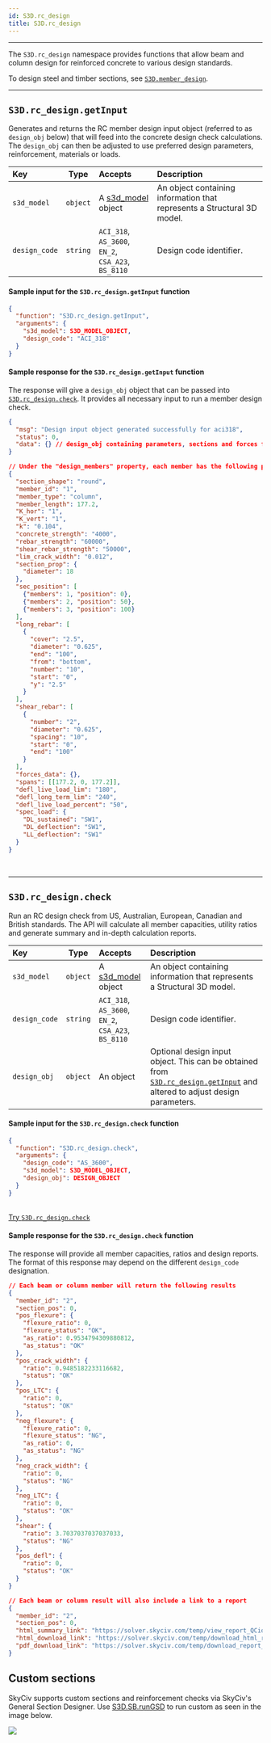 ```yaml
---
id: S3D.rc_design
title: S3D.rc_design 
---
```


---

The `S3D.rc_design` namespace provides functions that allow beam and column design for reinforced concrete to various design standards.

<div class="banner info">
	To design steel and timber sections, see <a href="S3D.member_design"><code>S3D.member_design</code></a>.
</div>

---

## `S3D.rc_design.getInput`

Generates and returns the RC member design input object (referred to as `design_obj` below) that will feed into the concrete design check calculations. The `design_obj` can then be adjusted to use preferred design parameters, reinforcement, materials or loads.

| Key  | Type  | Accepts | Description  |
| :--- | :---: | :---    | :---         |
|  `s3d_model` | `object` | A [s3d_model](docs-s3d-model.md) object  | An object containing information that represents a Structural 3D model. |
|  `design_code` | `string`   |  `ACI_318`, <br/>`AS_3600`, <br/>`EN_2`, <br/>`CSA_A23`, <br/>`BS_8110`| Design code identifier. |


#### Sample input for the `S3D.rc_design.getInput` function

```json
{
  "function": "S3D.rc_design.getInput",
  "arguments": {
    "s3d_model": S3D_MODEL_OBJECT,
    "design_code": "ACI_318"
  }
}
```

#### Sample response for the `S3D.rc_design.getInput` function

The response will give a `design_obj` object that can be passed into [`S3D.rc_design.check`](#s3drc_designcheck). It provides all necessary input to run a member design check.

<!--DOCUSAURUS_CODE_TABS-->
<!--Output-->
```json
{
  "msg": "Design input object generated successfully for aci318",
  "status": 0,
  "data": {} // design_obj containing parameters, sections and forces from analysis
}
```
<!--Member Input Example-->
```json
// Under the "design_members" property, each member has the following parameters:
{
  "section_shape": "round",
  "member_id": "1",
  "member_type": "column",
  "member_length": 177.2,
  "K_hor": "1",
  "K_vert": "1",
  "k": "0.104",
  "concrete_strength": "4000",
  "rebar_strength": "60000",
  "shear_rebar_strength": "50000",
  "lim_crack_width": "0.012",
  "section_prop": {
    "diameter": 18
  },
  "sec_position": [
    {"members": 1, "position": 0},
    {"members": 2, "position": 50},
    {"members": 3, "position": 100}
  ],
  "long_rebar": [
    {
      "cover": "2.5",
      "diameter": "0.625",
      "end": "100",
      "from": "bottom",
      "number": "10",
      "start": "0",
      "y": "2.5"
    }
  ],
  "shear_rebar": [
    {
      "number": "2",
      "diameter": "0.625",
      "spacing": "10",
      "start": "0",
      "end": "100"
    }
  ],
  "forces_data": {},
  "spans": [[177.2, 0, 177.2]],
  "defl_live_load_lim": "180",
  "defl_long_term_lim": "240",
  "defl_live_load_percent": "50",
  "spec_load": {
    "DL_sustained": "SW1",
    "DL_deflection": "SW1",
    "LL_deflection": "SW1"
  }
}	
```
<!--END_DOCUSAURUS_CODE_TABS-->

<br/>

----

## `S3D.rc_design.check`

Run an RC design check from US, Australian, European, Canadian and British standards. The API will calculate all member capacities, utility ratios and generate summary and in-depth calculation reports.

| Key  | Type  | Accepts | Description  |
| :--- | :---: | :---    | :---         |
|  `s3d_model` | `object` | A [s3d_model](docs-s3d-model.md) object  | An object containing information that represents a Structural 3D model. |
|  `design_code` | `string`   |  `ACI_318`, <br/>`AS_3600`, <br/>`EN_2`, <br/>`CSA_A23`, <br/>`BS_8110`| Design code identifier. |
|  `design_obj` | `object` | An object | Optional design input object. This can be obtained from [`S3D.rc_design.getInput`](#s3drc_designgetinput) and altered to adjust design parameters. |

#### Sample input for the `S3D.rc_design.check` function

```json
{
  "function": "S3D.rc_design.check",
  "arguments": {
    "design_code": "AS_3600",
    "s3d_model": S3D_MODEL_OBJECT,
    "design_obj": DESIGN_OBJECT
  }
}
```

<br/>
<a href="https://platform.skyciv.com/api/v3?preload_function=S3D.rc_design.check" target="_blank" class="sample-code-btn">Try <code>S3D.rc_design.check</code></a>
<br/>

#### Sample response for the `S3D.rc_design.check` function

The response will provide all member capacities, ratios and design reports. The format of this response may depend on the different `design_code` designation.

<!--DOCUSAURUS_CODE_TABS-->
<!--Beam Table Results-->
```json
// Each beam or column member will return the following results
{
  "member_id": "2",
  "section_pos": 0,
  "pos_flexure": {
    "flexure_ratio": 0,
    "flexure_status": "OK",
    "as_ratio": 0.9534794309880812,
    "as_status": "OK"
  },
  "pos_crack_width": {
    "ratio": 0.9485182233116682,
    "status": "OK"
  },
  "pos_LTC": {
    "ratio": 0,
    "status": "OK"
  },
  "neg_flexure": {
    "flexure_ratio": 0,
    "flexure_status": "NG",
    "as_ratio": 0,
    "as_status": "NG"
  },
  "neg_crack_width": {
    "ratio": 0,
    "status": "NG"
  },
  "neg_LTC": {
    "ratio": 0,
    "status": "OK"
  },
  "shear": {
    "ratio": 3.7037037037037033,
    "status": "NG"
  },
  "pos_defl": {
    "ratio": 0,
    "status": "OK"
  }
}

```

<!--Beam Results-->
```json
// Each beam or column result will also include a link to a report
{
  "member_id": "2",
  "section_pos": 0,
  "html_summary_link": "https://solver.skyciv.com/temp/view_report_QCioViaPgrgeLgCK_beam_0.php",
  "html_download_link": "https://solver.skyciv.com/temp/download_html_report_QCioViaPgrgeLgCK_beam_0.php",
  "pdf_download_link": "https://solver.skyciv.com/temp/download_report_QCioViaPgrgeLgCK_beam_0.php"
}
```
<!--END_DOCUSAURUS_CODE_TABS-->

## Custom sections

SkyCiv supports custom sections and reinforcement checks via SkyCiv's General Section Designer. Use [S3D.SB.runGSD](docs-S3D.SB.md#s3dsbrungsd) to run custom as seen in the image below.

<img src="https://skyciv.com/wp-content/uploads/2019/03/general-concrete-section-design-software.png"/>
